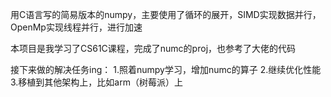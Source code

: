 用C语言写的简易版本的numpy，主要使用了循环的展开，SIMD实现数据并行，OpenMp实现线程并行，进行加速


本项目是我学习了CS61C课程，完成了numc的proj，也参考了大佬的代码


接下来做的解决任务ing：
1.照着numpy学习，增加numc的算子
2.继续优化性能
3.移植到其他架构上，比如arm（树莓派）上
